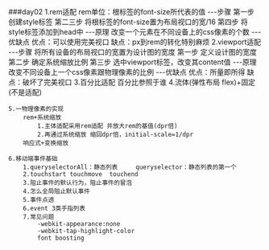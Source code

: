 ###day02
	1.rem适配
		rem单位：根标签的font-size所代表的值
		---步骤
			第一步  		创建style标签
			第二三步		将根标签的font-size置为布局视口的宽/16
			第四步  		将style标签添加到head中
		---原理
			改变一个元素在不同设备上的css像素的个数
		---优缺点
			优点：可以使用完美视口
			缺点：px到rem的转化特别麻烦
	2.viewport适配
		---步骤
			将所有设备的布局视口的宽置为设计图的宽度
			第一步	定义设计图的宽度
			第二步	确定系统缩放比例
			第三步	选中viewport标签，改变其content值
		---原理
			改变不同设备上一个css像素跟物理像素的比例
		---优缺点
			优点：所量即所得
			缺点：破坏了完美视口
	3.百分比适配
		百分比参照于谁
	4.流体(弹性布局 flex)+固定 (不是适配)
	
	5.一物理像素的实现
		rem+系统缩放
			1.主体适配采用rem适配 并放大rem的基值(dpr倍)
			2.再通过系统缩放 缩回dpr倍，initial-scale=1/dpr
		响应式+变换缩放
	
	6.移动端事件基础
		1.queryselectorAll：静态列表		queryselector：静态列表的第一个
		2.touchstart touchmove	touchend
		3.阻止事件的默认行为，阻止事件的冒泡
		4.怎么全局阻止默认事件
		5.事件点透
		6.event 3类手指列表
		7.常见问题
			-webkit-appearance:none
			-webkit-tap-highlight-color
			font boosting
		
		
	
	
	
	
	
	
	
